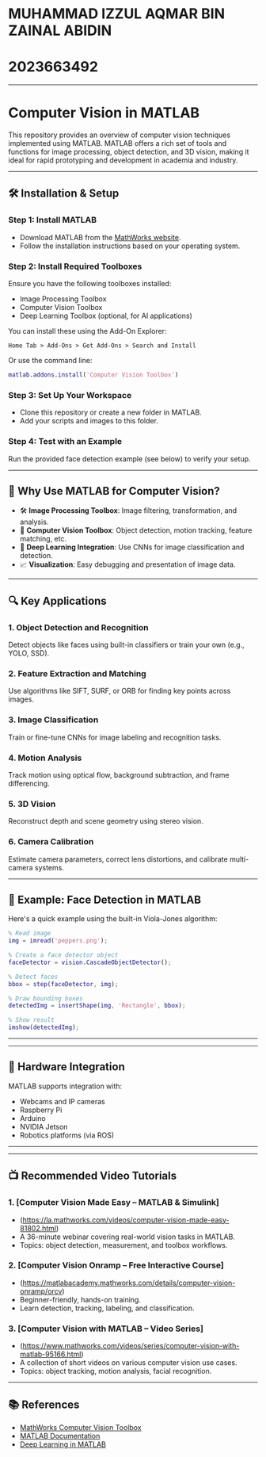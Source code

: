 # MUHAMMAD IZZUL AQMAR BIN ZAINAL ABIDIN
# 2023663492

---

# Computer Vision in MATLAB

This repository provides an overview of computer vision techniques implemented using MATLAB. MATLAB offers a rich set of tools and functions for image processing, object detection, and 3D vision, making it ideal for rapid prototyping and development in academia and industry.

---

## 🛠️ Installation & Setup

### Step 1: Install MATLAB
- Download MATLAB from the [MathWorks website](https://www.mathworks.com/products/matlab.html).
- Follow the installation instructions based on your operating system.

### Step 2: Install Required Toolboxes
Ensure you have the following toolboxes installed:
- Image Processing Toolbox
- Computer Vision Toolbox
- Deep Learning Toolbox (optional, for AI applications)

You can install these using the Add-On Explorer:
```
Home Tab > Add-Ons > Get Add-Ons > Search and Install
```

Or use the command line:
```matlab
matlab.addons.install('Computer Vision Toolbox')
```

### Step 3: Set Up Your Workspace
- Clone this repository or create a new folder in MATLAB.
- Add your scripts and images to this folder.

### Step 4: Test with an Example
Run the provided face detection example (see below) to verify your setup.

---

## 🚀 Why Use MATLAB for Computer Vision?

- 🛠️ **Image Processing Toolbox**: Image filtering, transformation, and analysis.
- 🧠 **Computer Vision Toolbox**: Object detection, motion tracking, feature matching, etc.
- 🤖 **Deep Learning Integration**: Use CNNs for image classification and detection.
- 📈 **Visualization**: Easy debugging and presentation of image data.

---

## 🔍 Key Applications

### 1. Object Detection and Recognition
Detect objects like faces using built-in classifiers or train your own (e.g., YOLO, SSD).

### 2. Feature Extraction and Matching
Use algorithms like SIFT, SURF, or ORB for finding key points across images.

### 3. Image Classification
Train or fine-tune CNNs for image labeling and recognition tasks.

### 4. Motion Analysis
Track motion using optical flow, background subtraction, and frame differencing.

### 5. 3D Vision
Reconstruct depth and scene geometry using stereo vision.

### 6. Camera Calibration
Estimate camera parameters, correct lens distortions, and calibrate multi-camera systems.

---

## 🧪 Example: Face Detection in MATLAB

Here's a quick example using the built-in Viola-Jones algorithm:

```matlab
% Read image
img = imread('peppers.png');

% Create a face detector object
faceDetector = vision.CascadeObjectDetector();

% Detect faces
bbox = step(faceDetector, img);

% Draw bounding boxes
detectedImg = insertShape(img, 'Rectangle', bbox);

% Show result
imshow(detectedImg);
```

---

---

## 🔌 Hardware Integration

MATLAB supports integration with:
- Webcams and IP cameras
- Raspberry Pi
- Arduino
- NVIDIA Jetson
- Robotics platforms (via ROS)

---

---

## 📺 Recommended Video Tutorials

### 1. [Computer Vision Made Easy – MATLAB & Simulink] 
- (https://la.mathworks.com/videos/computer-vision-made-easy-81802.html)
- A 36-minute webinar covering real-world vision tasks in MATLAB.
- Topics: object detection, measurement, and toolbox workflows.

### 2. [Computer Vision Onramp – Free Interactive Course] 
- (https://matlabacademy.mathworks.com/details/computer-vision-onramp/orcv)
- Beginner-friendly, hands-on training.
- Learn detection, tracking, labeling, and classification.

### 3. [Computer Vision with MATLAB – Video Series] 
- (https://www.mathworks.com/videos/series/computer-vision-with-matlab-95166.html)
- A collection of short videos on various computer vision use cases.
- Topics: object tracking, motion analysis, facial recognition.

---

## 📚 References

- [MathWorks Computer Vision Toolbox](https://www.mathworks.com/products/computer-vision.html)
- [MATLAB Documentation](https://www.mathworks.com/help/vision/)
- [Deep Learning in MATLAB](https://www.mathworks.com/solutions/deep-learning.html)

